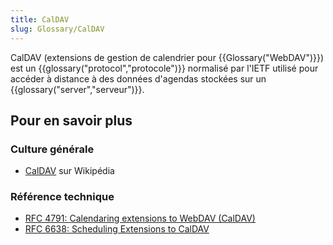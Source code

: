 ```yaml
---
title: CalDAV
slug: Glossary/CalDAV
---
```


CalDAV (extensions de gestion de calendrier pour {{Glossary("WebDAV")}}) est un {{glossary("protocol","protocole")}} normalisé par l'IETF utilisé pour accéder à distance à des données d'agendas stockées sur un {{glossary("server","serveur")}}.

## Pour en savoir plus

### Culture générale

- [CalDAV](https://fr.wikipedia.org/wiki/CalDAV) sur Wikipédia

### Référence technique

- [RFC 4791: Calendaring extensions to WebDAV (CalDAV)](http://tools.ietf.org/html/rfc4791)
- [RFC 6638: Scheduling Extensions to CalDAV](http://tools.ietf.org/html/rfc6638)
